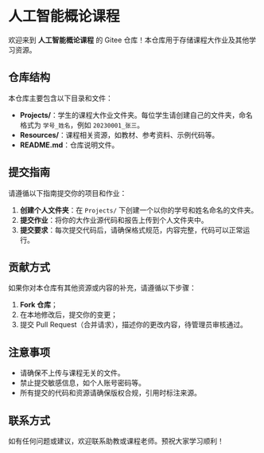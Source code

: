 # 人工智能概论课程

欢迎来到 **人工智能概论课程** 的 Gitee 仓库！本仓库用于存储课程大作业及其他学习资源。

## 仓库结构

本仓库主要包含以下目录和文件：

- **Projects/**：学生的课程大作业文件夹。每位学生请创建自己的文件夹，命名格式为 `学号_姓名`，例如 `20230001_张三`。
- **Resources/**：课程相关资源，如教材、参考资料、示例代码等。
- **README.md**：仓库说明文件。

## 提交指南

请遵循以下指南提交你的项目和作业：

1. **创建个人文件夹**：在 `Projects/` 下创建一个以你的学号和姓名命名的文件夹。
2. **提交作业**：将你的大作业源代码和报告上传到个人文件夹中。
4. **提交要求**：每次提交代码后，请确保格式规范，内容完整，代码可以正常运行。

## 贡献方式

如果你对本仓库有其他资源或内容的补充，请遵循以下步骤：

1. **Fork 仓库**；
2. 在本地修改后，提交你的变更；
3. 提交 Pull Request（合并请求），描述你的更改内容，待管理员审核通过。

## 注意事项

- 请确保不上传与课程无关的文件。
- 禁止提交敏感信息，如个人账号密码等。
- 所有提交的代码和资源请确保版权合规，引用时标注来源。

## 联系方式

如有任何问题或建议，欢迎联系助教或课程老师。预祝大家学习顺利！
